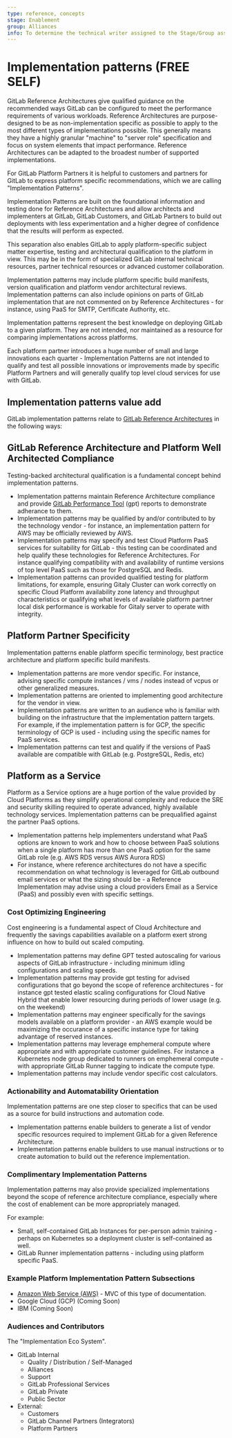 ```yaml
---
type: reference, concepts
stage: Enablement
group: Alliances
info: To determine the technical writer assigned to the Stage/Group associated with this page, see https://about.gitlab.com/handbook/engineering/ux/technical-writing/#assignments
---
```


# Implementation patterns **(FREE SELF)**

<!--- (Should this be the new landing page for https://docs.gitlab.com/ee/install/#install-gitlab-on-cloud-providers) -->

GitLab Reference Architectures give qualified guidance on the recommended ways GitLab can be configured to meet the performance requirements of various workloads. Reference Architectures are purpose-designed to be as non-implementation specific as possible to apply to the most different types of implementations possible. This generally means they have a highly granular "machine" to "server role" specification and focus on system elements that impact performance. Reference Architectures can be adapted to the broadest number of supported implementations.

For GitLab Platform Partners it is helpful to customers and partners for GitLab to express platform specific recommendations, which we are calling "Implementation Patterns".

Implementation Patterns are built on the foundational information and testing done for Reference Architectures and allow architects and implementers at GitLab, GitLab Customers, and GitLab Partners to build out deployments with less experimentation and a higher degree of confidence that the results will perform as expected.

This separation also enables GitLab to apply platform-specific subject matter expertise, testing and architectural qualification to the platform in view. This may be in the form of specialized GitLab internal technical resources, partner technical resources or advanced customer collaboration.

Implementation patterns may include platform specific build manifests, version qualification and platform vendor architectural reviews. Implementation patterns can also include opinions on parts of GitLab implementation that are not commented on by Reference Architectures - for instance, using PaaS for SMTP, Certificate Authority, etc.

Implementation patterns represent the best knowledge on deploying GitLab to a given platform. They are not intended, nor maintained as a resource for comparing implementations across platforms. 

Each platform partner introduces a huge number of small and large innovations each quarter - Implementation Patterns are not intended to qualify and test all possible innovations or improvements made by specific Platform Partners and will generally qualify top level cloud services for use with GitLab. 

## Implementation patterns value add

GitLab implementation patterns relate to [GitLab Reference Architectures](../reference_architectures/index.md) in the following ways:

## GitLab Reference Architecture and Platform Well Architected Compliance

Testing-backed architectural qualification is a fundamental concept behind implementation patterns.

- Implementation patterns maintain Reference Architecture compliance and provide [GitLab Performance Tool](https://gitlab.com/gitlab-org/quality/performance) (gpt) reports to demonstrate adherance to them.
- Implementation patterns may be qualified by and/or contributed to by the technology vendor - for instance, an implementation pattern for AWS may be officially reviewed by AWS.
- Implementation patterns may specify and test Cloud Platform PaaS services for suitability for GitLab - this testing can be coordinated and help qualify these technologies for Reference Architectures. For instance qualifying compatibility with and availability of runtime versions of top level PaaS such as those for PostgreSQL and Redis.
- Implementation patterns can provided qualified testing for platform limitations, for example, ensuring Gitaly Cluster can work correctly on specific Cloud Platform availability zone latency and throughput characteristics or qualifying what levels of available platform partner local disk performance is workable for Gitaly server to operate with integrity.

## Platform Partner Specificity

Implementation patterns enable platform specific terminology, best practice architecture and platform specific build manifests.

- Implementation patterns are more vendor specific. For instance, advising specific compute instances / vms / nodes instead of vcpus or other generalized measures.
- Implementation patterns are oriented to implementing good architecture for the vendor in view. 
- Implementation patterns are written to an audience who is familiar with building on the infrastructure that the implementation pattern targets. For example, if the implementation pattern is for GCP, the specific terminology of GCP is used - including using the specific names for PaaS services.
- Implementation patterns can test and qualify if the versions of PaaS available are compatible with GitLab (e.g. PostgreSQL, Redis, etc)

## Platform as a Service

Platform as a Service options are a huge portion of the value provided by Cloud Platforms as they simplify operational complexity and reduce the SRE and security skilling required to operate advanced, highly available technology services. Implementation patterns can be prequalified against the partner PaaS options.

- Implementation patterns help implementers understand what PaaS options are known to work and how to choose between PaaS solutions when a single platform has more than one PaaS option for the same GitLab role (e.g. AWS RDS versus AWS Aurora RDS)
- For instance, where reference architectures do not have a specific recommendation on what technology is leveraged for GitLab outbound email services or what the sizing should be - a Reference Implementation may advise using a cloud providers Email as a Service (PaaS) and possibly even with specific settings.

### Cost Optimizing Engineering

Cost engineering is a fundamental aspect of Cloud Architecture and frequently the savings capabilities available on a platform exert strong influence on how to build out scaled computing.

- Implementation patterns may define GPT tested autoscaling for various aspects of GitLab infrastructure - including minimum idling configurations and scaling speeds.
- Implementation patterns may provide gpt testing for advised configurations that go beyond the scope of reference architectures - for instance gpt tested elastic scaling configurations for Cloud Native Hybrid that enable lower resourcing during periods of lower usage (e.g. on the weekend)
- Implementation patterns may engineer specifically for the savings models available on a platform provider - an AWS example would be maximizing the occurance of a specific instance type for taking advantage of reserved instances.
- Implementation patterns may leverage emphemeral compute where appropriate and with appropriate customer guidelines. For instance a Kubernetes node group dedicated to runners on emphemeral compute - with appropriate GitLab Runner tagging to indicate the compute type.
- Implementation patterns may include vendor specific cost calculators.

### Actionability and Automatability Orientation

Implementation patterns are one step closer to specifics that can be used as a source for build instructions and automation code.

- Implementation patterns enable builders to generate a list of vendor specific resources required to implement GitLab for a given Reference Architecture.
- Implementation patterns enable builders to use manual instructions or to create automation to build out the reference implementation.

### Complimentary Implementation Patterns

Implementation patterns may also provide specialized implementations beyond the scope of reference architecture compliance, especially where the cost of enablement can be more appropriately managed.

For example:

- Small, self-contained GitLab Instances for per-person admin training - perhaps on Kubernetes so a deployment cluster is self-contained as well.
- GitLab Runner implementation patterns - including using platform specific PaaS.

### Example Platform Implementation Pattern Subsections

- [Amazon Web Service (AWS)](aws/index.md) - MVC of this type of documentation.
- Google Cloud (GCP) (Coming Soon)
- IBM (Coming Soon)

### Audiences and Contributors

The "Implementation Eco System".

- GitLab Internal
  - Quality / Distribution / Self-Managed
  - Alliances
  - Support
  - GitLab Professional Services
  - GitLab Private
  - Public Sector
- External: 
  - Customers
  - GitLab Channel Partners (Integrators)
  - Platform Partners
